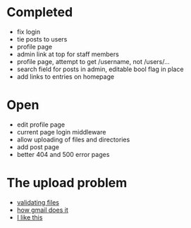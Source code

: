 Completed
=========
- fix login
- tie posts to users
- profile page
- admin link at top for staff members
- profile page, attempt to get /username, not /users/...
- search field for posts in admin, editable bool flag in place
- add links to entries on homepage

Open
====
- edit profile page
- current page login middleware
- allow uploading of files and directories
- add post page
- better 404 and 500 error pages

The upload problem
==================
- [validating files](http://stackoverflow.com/questions/1095250/django-file-upload-input-validation-and-security)
- [how gmail does it](http://www.thecssninja.com/javascript/gmail-upload)
- [I like this](http://the-stickman.com/web-development/javascript/upload-multiple-files-with-a-single-file-element/)

